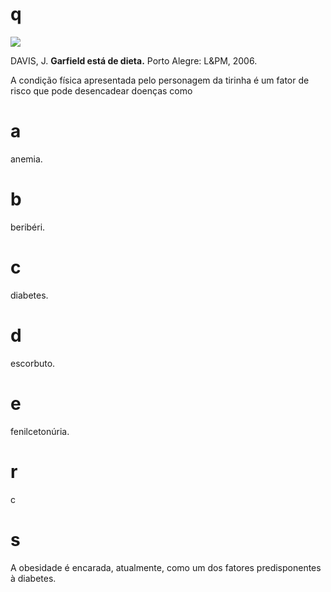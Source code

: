 # q
![](https://firebasestorage.googleapis.com/v0/b/firebase-enemio.appspot.com/o/questoes%2F793%2Fe310a22c-2605-5af6-61e1-2deb72fe63e1.png?alt=media\&token=48cfb3ad-d2be-45a9-a6cd-46dd41f33e8f)

DAVIS, J. **Garfield está de dieta.** Porto Alegre: L\&PM, 2006.

A condição física apresentada pelo personagem da tirinha é um fator de risco que pode desencadear doenças como

# a
anemia.

# b
beribéri.

# c
diabetes.

# d
escorbuto.

# e
fenilcetonúria.

# r
c

# s
A obesidade é encarada, atualmente, como um dos fatores predisponentes à diabetes.
